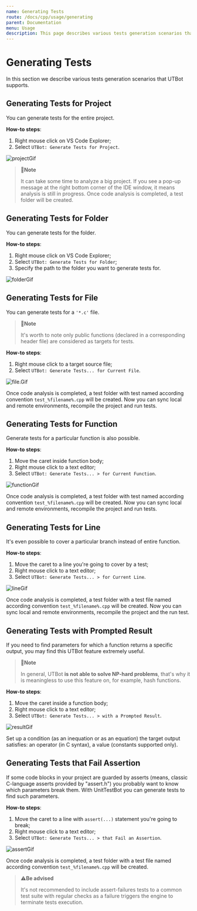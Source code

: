 ```yaml
---
name: Generating Tests
route: /docs/cpp/usage/generating
parent: Documentation
menu: Usage
description: This page describes various tests generation scenarios that UTBot supports (project, folder, file, function, line).
---
```


# Generating Tests

In this section we describe various tests generation scenarios that UTBot supports.

## Generating Tests for Project

You can generate tests for the entire project.

**How-to steps**:

1. Right mouse click on VS Code Explorer;
2. Select `UTBot: Generate Tests for Project`.

![projectGif](https://github.com/UnitTestBot/unittestbot.github.io/raw/source/resources/gifs/project.gif)

> 📝**Note**
>
> It can take some time to analyze a big project. If you see a pop-up message at the right bottom corner of the IDE window, it means analysis is still in progress.
> Once code analysis is completed, a test folder will be created.

## Generating Tests for Folder

You can generate tests for the folder.

**How-to steps**:

1. Right mouse click on VS Code Explorer;
2. Select `UTBot: Generate Tests for Folder`;
3. Specify the path to the folder you want to generate tests for.

![folderGif](https://github.com/UnitTestBot/unittestbot.github.io/raw/source/resources/gifs/folder.gif)

## Generating Tests for File

You can generate tests for a `'*.c'` file.

> 📝**Note**
>
> It's worth to note only public functions (declared in a corresponding header file) are considered as targets for tests.

**How-to steps**:

1. Right mouse click to a target source file;
2. Select `UTBot: Generate Tests... for Current File`.

![file.Gif](https://github.com/UnitTestBot/unittestbot.github.io/raw/source/resources/gifs/file.gif)

Once code analysis is completed, a test folder with test named according convention `test_%filename%.cpp` will be
created. Now you can sync local and remote environments, recompile the project and run tests.

## Generating Tests for Function

Generate tests for a particular function is also possible.

**How-to steps**:

1. Move the caret inside function body;
2. Right mouse click to a text editor;
3. Select `UTBot: Generate Tests... > for Current Function`.

![functionGif](https://github.com/UnitTestBot/unittestbot.github.io/raw/source/resources/gifs/function.gif)

Once code analysis is completed, a test folder with test named according convention `test_%filename%.cpp` will be
created. Now you can sync local and remote environments, recompile the project and run tests.

## Generating Tests for Line

It's even possible to cover a particular branch instead of entire function.

**How-to steps**:

1. Move the caret to a line you're going to cover by a test;
2. Right mouse click to a text editor;
3. Select `UTBot: Generate Tests... > for Current Line`.

![lineGif](https://github.com/UnitTestBot/unittestbot.github.io/raw/source/resources/gifs/line.gif)

Once code analysis is completed, a test folder with a test file named according convention `test_%filename%.cpp` will be
created. Now you can sync local and remote environments, recompile the project and the run test.

## Generating Tests with Prompted Result

If you need to find parameters for which a function returns a specific output, you may find this UTBot feature extremely
useful.

> 📝**Note**
>
> In general, UTBot **is not able to solve NP-hard problems**, that's why it is meaningless to use this feature on, for example, hash functions.

**How-to steps**:

1. Move the caret inside a function body;
2. Right mouse click to a text editor;
3. Select `UTBot: Generate Tests... > with a Prompted Result`.

![resultGif](https://github.com/UnitTestBot/unittestbot.github.io/raw/source/resources/gifs/result.gif)

Set up a condition (as an inequation or as an equation) the target output satisfies:
an operator (in C syntax), a value (constants supported only).

## Generating Tests that Fail Assertion

If some code blocks in your project are guarded by asserts (means, classic C-language asserts provided by "assert.h")
you probably want to know which parameters break them. With UnitTestBot you can generate tests to find such parameters.

**How-to steps**:

1. Move the caret to a line with `assert(...)` statement you're going to break;
2. Right mouse click to a text editor;
3. Select `UTBot: Generate Tests... > that Fail an Assertion`.

![assertGif](https://github.com/UnitTestBot/unittestbot.github.io/raw/source/resources/gifs/assert.gif)

Once code analysis is completed, a test folder with a test file named according convention `test_%filename%.cpp` will be
created.

> ⚠️**Be advised**
>
> It's not recommended to include assert-failures tests to a common test suite with regular checks as a failure triggers the engine to terminate tests execution.